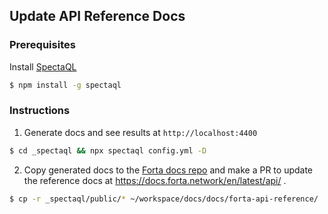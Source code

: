## Update API Reference Docs

### Prerequisites

Install [SpectaQL](https://github.com/anvilco/spectaql)
```bash
$ npm install -g spectaql
```

### Instructions

1. Generate docs and see results at `http://localhost:4400`
  ```bash
  $ cd _spectaql && npx spectaql config.yml -D
  ```
2. Copy generated docs to the [Forta docs repo](https://github.com/forta-protocol/docs) and make a PR to update the reference docs at https://docs.forta.network/en/latest/api/ .
  ```bash
  $ cp -r _spectaql/public/* ~/workspace/docs/docs/forta-api-reference/
  ```
